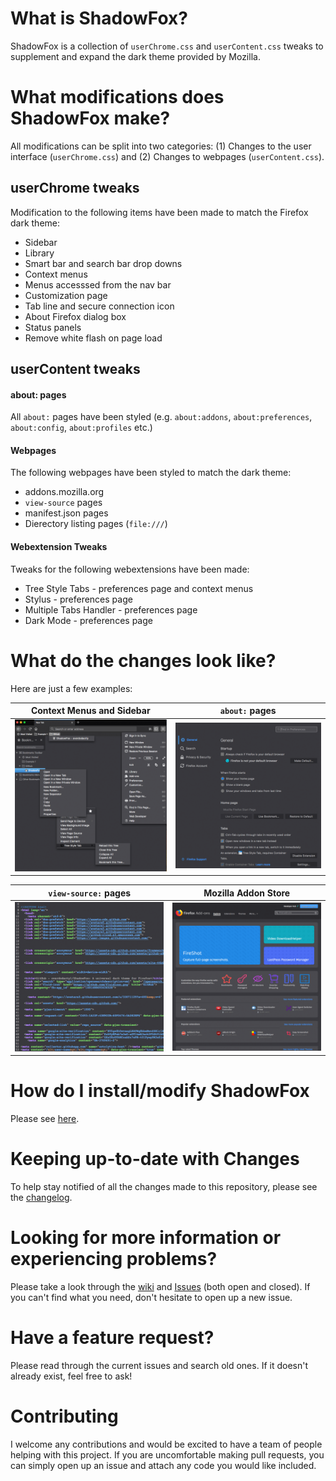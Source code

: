 # What is ShadowFox?

ShadowFox is a collection of `userChrome.css` and `userContent.css` tweaks to supplement and expand the dark theme provided by Mozilla. 

# What modifications does ShadowFox make?

All modifications can be split into two categories: (1) Changes to the user interface (`userChrome.css`) and (2) Changes to webpages (`userContent.css`).

## userChrome tweaks

Modification to the following items have been made to match the Firefox dark theme:

* Sidebar
* Library
* Smart bar and search bar drop downs
* Context menus 
* Menus accesssed from the nav bar
* Customization page
* Tab line and secure connection icon
* About Firefox dialog box
* Status panels
* Remove white flash on page load

## userContent tweaks

#### about: pages

All `about:` pages have been styled (e.g. `about:addons`, `about:preferences`, `about:config`, `about:profiles` etc.)

#### Webpages

The following webpages have been styled to match the dark theme:

* addons.mozilla.org
* `view-source` pages
* manifest.json pages
* Dierectory listing pages (`file:///`)

#### Webextension Tweaks

Tweaks for the following webextensions have been made:

* Tree Style Tabs - preferences page and context menus
* Stylus - preferences page
* Multiple Tabs Handler - preferences page
* Dark Mode - preferences page


# What do the changes look like?

Here are just a few examples:

Context Menus and Sidebar                   | `about:` pages
:------------------------------------------:| :------------------------------------------:                                         
![dark_menus](Screenshots/contextmenus.png) | ![dark_menus](Screenshots/preferences.png)

`view-source:` pages                        | Mozilla Addon Store
:------------------------------------------:| :------------------------------------------:                                         
![dark_menus](Screenshots/viewsource.png)   | ![dark_menus](Screenshots/addons.png)


# How do I install/modify ShadowFox

Please see [here](https://github.com/overdodactyl/ShadowFox/wiki).

# Keeping up-to-date with Changes

To help stay notified of all the changes made to this repository, please see the [changelog](changelog.md).

# Looking for more information or experiencing problems?

Please take a look through the [wiki](https://github.com/overdodactyl/ShadowFox/wiki) and [Issues](https://github.com/overdodactyl/ShadowFox/issues?q=is%3Aopen) (both open and closed).  If you can't find what you need, don't hesitate to open up a new issue.  

# Have a feature request?

Please read through the current issues and search old ones.  If it doesn't already exist, feel free to ask!

# Contributing

I welcome any contributions and would be excited to have a team of people helping with this project.  If you are uncomfortable making pull requests, you can simply open up an issue and attach any code you would like included.



